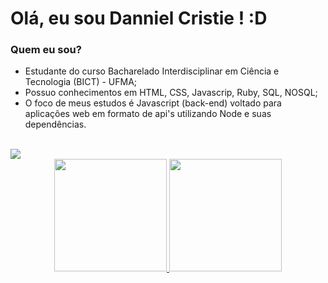 # Olá, eu sou Danniel Cristie ! :D

### Quem eu sou?

 - Estudante do curso Bacharelado Interdisciplinar em Ciência e Tecnologia (BICT)  - UFMA;
 - Possuo conhecimentos em HTML, CSS, Javascrip, Ruby, SQL, NOSQL;
 - O foco de meus estudos é Javascript (back-end) voltado para aplicações web em formato de api's utilizando Node e suas dependências.

<br>
<a href = "https://www.linkedin.com/in/dannielcristie/"><img src="https://img.shields.io/badge/LinkedIn-0077B5?style=for-the-badge&logo=linkedin&logoColor=white" target="_blank"></a>
<br>
<div align="center">
  <a href="https://github.com/dannielcristie?tab=repositories">
  <img height="180em" src="https://github-readme-stats.vercel.app/api?username=dannielcristie&show_icons=true&theme=dark&include_all_commits=true&count_private=true"/>
  <img height="180em" src="https://github-readme-stats.vercel.app/api/top-langs/?username=dannielcristie&layout=compact&langs_count=7&theme=dark"/>
</div>
